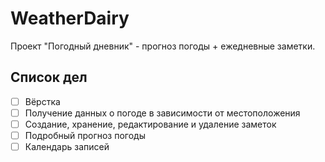 # WeatherDairy
Проект "Погодный дневник" - прогноз погоды + ежедневные заметки.

## Список дел
- [ ] Вёрстка
- [ ] Получение данных о погоде в зависимости от местоположения
- [ ] Создание, хранение, редактирование и удаление заметок
- [ ] Подробный прогноз погоды
- [ ] Календарь записей 
